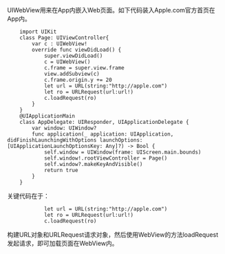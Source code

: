 UIWebView用来在App内嵌入Web页面。如下代码装入Apple.com官方首页在App内。

        import UIKit
        class Page: UIViewController{
            var c : UIWebView!
            override func viewDidLoad() {
                super.viewDidLoad()
                c = UIWebView()
                c.frame = super.view.frame
                view.addSubview(c)
                c.frame.origin.y += 20
                let url = URL(string:"http://apple.com")
                let ro = URLRequest(url:url!)
                c.loadRequest(ro)
            }
        }
        @UIApplicationMain
        class AppDelegate: UIResponder, UIApplicationDelegate {
            var window: UIWindow?
            func application(_ application: UIApplication, didFinishLaunchingWithOptions launchOptions: [UIApplicationLaunchOptionsKey: Any]?) -> Bool {
                self.window = UIWindow(frame: UIScreen.main.bounds)
                self.window!.rootViewController = Page()
                self.window?.makeKeyAndVisible()
                return true
            }
        }

关键代码在于：

                let url = URL(string:"http://apple.com")
                let ro = URLRequest(url:url!)
                c.loadRequest(ro)
构建URL对象和URLRequest请求对象，然后使用WebView的方法loadRequest发起请求，即可加载页面在WebView内。

